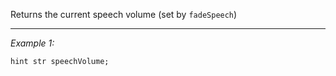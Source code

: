 Returns the current speech volume (set by `fadeSpeech`)


---
*Example 1:*
```sqf
hint str speechVolume;
```
